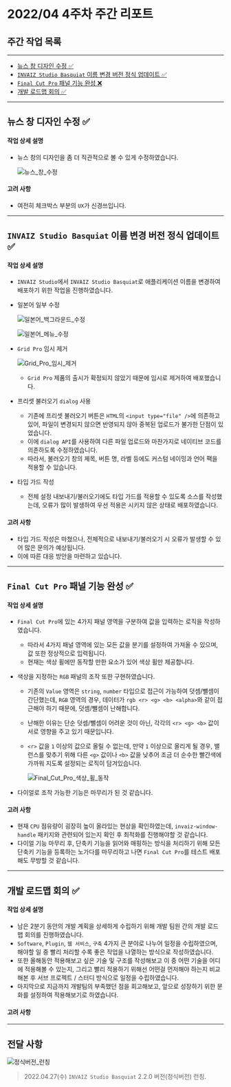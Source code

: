 # 2022/04 4주차 주간 리포트

## 주간 작업 목록

---

- [뉴스 창 디자인 수정 ✅](#뉴스-창-디자인-수정-)
- [`INVAIZ Studio Basquiat` 이름 변경 버전 정식 업데이트 ✅](#invaiz-studio-basquiat-이름-변경-버전-정식-업데이트-)
- [`Final Cut Pro` 패널 기능 완성 ❌](#final-cut-pro-패널-기능-완성-)
- [개발 로드맵 회의 ✅](#개발-로드맵-회의-)

---

## 뉴스 창 디자인 수정 ✅

#### 작업 상세 설명

- 뉴스 창의 디자인을 좀 더 직관적으로 볼 수 있게 수정하였습니다.

  ![뉴스_창_수정](./assets/뉴스_창_수정.gif)

#### 고려 사항

- 여전히 체크박스 부분의 `UX`가 신경쓰입니다.

---

## `INVAIZ Studio Basquiat` 이름 변경 버전 정식 업데이트 ✅

#### 작업 상세 설명

- `INVAIZ Studio`에서 `INVAIZ Studio Basquiat`로 애플리케이션 이름을 변경하여 배포하기 위한 작업을 진행하였습니다.
- 일본어 일부 수정

  ![일본어_백그라운드_수정](./assets/일본어_백그라운드_수정.png)

  ![일본어_메뉴_수정](./assets/일본어_메뉴_수정.png)

- `Grid Pro` 임시 제거

  ![Grid_Pro_임시_제거](./assets/Grid_Pro_임시_제거.png)

  - `Grid Pro` 제품의 출시가 확정되지 않았기 때문에 임시로 제거하여 배포했습니다.

- 프리셋 불러오기 `dialog` 사용

  - 기존에 프리셋 불러오기 버튼은 `HTML`의 `<input type="file" />`에 의존하고 있어, 파일이 변경되지 않으면 반영되지 않아 중복된 업로드가 불가한 단점이 있었습니다.
  - 이에 `dialog API`를 사용하여 다른 파일 업로드와 마찬가지로 네이티브 코드를 의존하도록 수정하였습니다.
  - 따라서, 불러오기 창의 제목, 버튼 명, 라벨 등에도 커스텀 네이밍과 언어 팩을 적용할 수 있습니다.

- 타입 가드 작성

  - 전체 설정 내보내기/불러오기에도 타입 가드를 적용할 수 있도록 소스를 작성했는데, 오류가 많이 발생하여 우선 적용은 시키지 않은 상태로 배포하였습니다.

#### 고려 사항

- 타입 가드 작성은 마쳤으나, 전체적으로 내보내기/불러오기 시 오류가 발생할 수 있어 많은 문의가 예상됩니다.
- 이에 따른 대응 방안을 마련하고 있습니다.

---

## `Final Cut Pro` 패널 기능 완성 ✅

#### 작업 상세 설명

- `Final Cut Pro`에 있는 4가지 패널 영역을 구분하여 값을 입력하는 로직을 작성하였습니다.
  - 따라서 4가지 패널 영역에 있는 모든 값을 분기를 설정하여 가져올 수 있으며, 값 또한 정상적으로 입력됩니다.
  - 현재는 색상 휠에만 동작할 만한 요소가 있어 색상 휠만 제공합니다.
- 색상을 지정하는 `RGB` 패널의 조작 또한 구현하였습니다.

  - 기존의 `Value` 영역은 `string`, `number` 타입으로 접근이 가능하여 덧셈/뺄셈이 간단했는데, `RGB` 영역의 경우, 데이터가 `rgb <r> <g> <b> <alpha>`와 같이 접근해야 하기 때문에, 덧셈/뺄셈이 난해합니다.
  - 난해한 이유는 단순 덧셈/뺄셈이 어려운 것이 아닌, 각각의 `<r> <g> <b>` 값이 서로 영향을 주고 있기 때문입니다.
  - `<r>` 값을 `1` 이상의 값으로 올릴 수 없는데, 만약 `1` 이상으로 올리게 될 경우, 밸런스를 맞추기 위해 다른 `<g>` 값이나 `<b>` 값을 낮추어 조금 더 순수한 빨간색에 가까워 지도록 설정되는 로직이 담겨있습니다.

    ![Final_Cut_Pro_색상_휠_동작](./assets/Final_Cut_Pro_색상_휠_동작.gif)

- 다이얼로 조작 가능한 기능은 마무리가 된 것 같습니다.

#### 고려 사항

- 현재 `CPU` 점유량이 굉장히 높이 올라있는 현상을 확인하였는데, `invaiz-window-handle` 패키지와 관련되어 있는지 확인 후 최적화를 진행해야할 것 같습니다.
- 다이얼 기능 마무리 후, 단축키 기능을 읽어와 매핑하는 방식을 처리하기 위해 모든 단축키 기능을 등록하는 노가다를 마무리하고 나면 `Final Cut Pro`를 테스트 배포해도 무방할 것 같습니다.

---

## 개발 로드맵 회의 ✅

#### 작업 상세 설명

- 남은 2분기 동안의 개발 계획을 상세하게 수립하기 위해 개발 팀원 간의 개발 로드맵 회의를 진행하였습니다.
- `Software`, `Plugin`, `웹 서비스`, `구축` 4가지 큰 분야로 나누어 일정을 수립하였으며, 해야할 일 중 빨리 처리할 수록 좋은 작업을 나열하는 방식으로 작성하였습니다.
- 또한 올해동안 적용해보고 싶은 기술 및 구조를 작성해보고 이 중 어떤 기술을 어디에 적용해볼 수 있는지, 그리고 빨리 적용하기 위해선 어떤걸 먼저해야 하는지 비교해본 후 서브 프로젝트 / 스터디 방식으로 일정을 수립하였습니다.
- 마지막으로 지금까지 개발팀의 부족했던 점을 회고해보고, 앞으로 성장하기 위한 문화를 설정하여 적용해보기로 하였습니다.

#### 고려 사항

---

## 전달 사항

![정식버전_런칭](./assets/정식버전_런칭.png)

> 2022.04.27(수) `INVAIZ Studio Basquiat` 2.2.0 버전(정식버전) 런칭.
